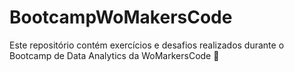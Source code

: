 # BootcampWoMakersCode

 Este repositório contém exercícios e desafios realizados durante o Bootcamp de Data Analytics da WoMarkersCode 🚀
